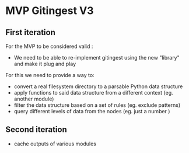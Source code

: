 # MVP Gitingest V3

## First iteration

For the MVP to be considered valid :

- We need to be able to re-implement gitingest using the new "library" and make it plug and play

For this we need to provide a way to:

- convert a real filesystem directory to a parsable Python data structure
- apply functions to said data structure from a different context (eg. another module)
- filter the data structure based on a set of rules (eg. exclude patterns)
- query different levels of data from the nodes (eg. just a number )

## Second iteration

- cache outputs of various modules
